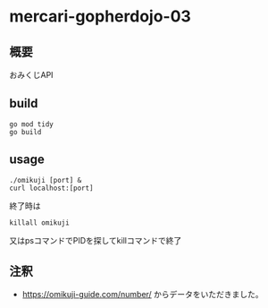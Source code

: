 # mercari-gopherdojo-03

## 概要

おみくじAPI

## build

```
go mod tidy
go build
```

## usage

```
./omikuji [port] &
curl localhost:[port]
```

終了時は
```
killall omikuji
```
又はpsコマンドでPIDを探してkillコマンドで終了

## 注釈

* https://omikuji-guide.com/number/ からデータをいただきました。

